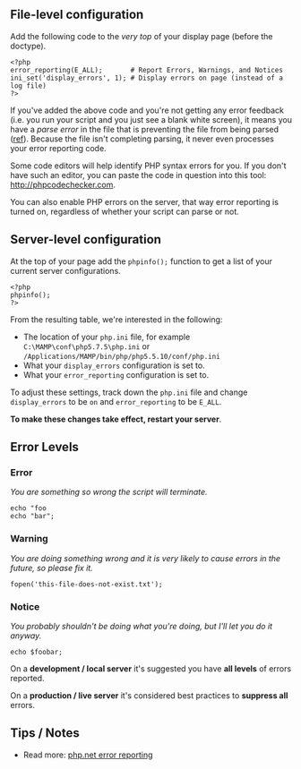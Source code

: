 ## File-level configuration
Add the following code to the *very top* of your display page (before the doctype).

	<?php
	error_reporting(E_ALL);       # Report Errors, Warnings, and Notices
	ini_set('display_errors', 1); # Display errors on page (instead of a log file)
	?>
	
If you've added the above code and you're not getting any error feedback (i.e. you run your script and you just see a blank white screen),
it means you have a *parse error* in the file that is preventing the file from being parsed ([ref](http://stackoverflow.com/questions/16933606/error-reportinge-all-does-not-produce-error)). Because the file isn't completing parsing, it never even processes your error reporting code.

Some code editors will help identify PHP syntax errors for you. If you don't have such an editor, you can paste the code in question into this tool: <http://phpcodechecker.com>.

You can also enable PHP errors on the server, that way error reporting is turned on, regardless of whether your script can parse or not.


## Server-level configuration

At the top of your page add the `phpinfo();` function to get a list of your current server configurations. 

	<?php
	phpinfo();
	?>

From the resulting table, we're interested in the following:

* The location of your `php.ini` file, for example `C:\MAMP\conf\php5.7.5\php.ini` or `/Applications/MAMP/bin/php/php5.5.10/conf/php.ini`
* What your `display_errors` configuration is set to.
* What your `error_reporting` configuration is set to.

To adjust these settings, track down the `php.ini` file and change `display_errors` to be `on` and `error_reporting` to be `E_ALL`.

**To make these changes take effect, restart your server**. 


## Error Levels

### Error

*You are something so wrong the script will terminate.*

	echo "foo
	echo "bar";

### Warning 

*You are doing something wrong and it is very likely to cause errors in the future, so please fix it.*

	fopen('this-file-does-not-exist.txt');

### Notice

*You probably shouldn't be doing what you're doing, but I'll let you do it anyway.* 
 
	echo $foobar;


On a **development / local server** it's suggested you have **all levels** of errors reported.

On a **production / live server** it's considered best practices to **suppress all** errors.


## Tips / Notes
* Read more: [php.net error reporting](http://www.php.net/manual/en/function.error-reporting.php)
